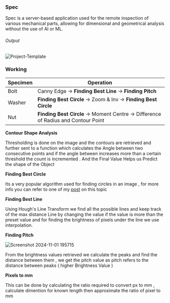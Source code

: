 ### Spec

Spec is a server-based application used for the remote inspection of various mechanical parts, allowing for dimensional and geometrical analysis without the use of AI or ML.

###### Output 

![Project-Template](https://github.com/user-attachments/assets/bdbcb3fe-c95d-483f-b435-e8d830229d61)

### Working

|  Specimen | Operation  |
| ------------ | ------------ |
|  Bolt |   Canny Edge -> **Finding Best Line** -> **Finding Pitch** |
|   Washer |   **Finding Best Circle** -> Zoom & Inv -> **Finding Best Circle** | 
|   Nut |  **Finding Best Circle** -> Moment Centre -> Difference of Radius and Contour Point |

**Contour Shape Analysis**

Thresholding is done on the image and the contours are retrieved and further sent to a function which calculates the Angle between two consecutive points and if the angle between increases more than a certain threshold the  count is incremented . And the Final Value Helps us Predict the shape of the Object


**Finding Best Circle**

Its a very popular algorithm used for finding circles in an image , for more info you can refer to one of my [post](https://www.linkedin.com/posts/sadx2k5_houghs-circle-transform-activity-7230532969671577600-5Jy0) on this topic

**Finding Best Line**

Using Hough's Line Transform we find all the possible lines and keep track of the max distance Line by changing the value if the value is more than the preset value and for finding the brightness of pixels under the line we use interpolation. 

**Finding Pitch**

![Screenshot 2024-11-01 195715](https://github.com/user-attachments/assets/0ac968d8-a8d0-4f19-b34f-84d68fcdec5d)

From the brightness values retrieved we calculate the peaks and find the distance between them , we get the pitch value as pitch refers to the distance between peaks ( higher Brightness Value )

**Pixels to mm**

This can be done by calculating the ratio required to convert px to mm , calculate dimention for known  length then approximate the ratio of pixel to mm
